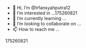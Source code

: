 - 👋 Hi, I’m @Irfansyahputra12
- 👀 I’m interested in ...175260821
- 🌱 I’m currently learning ...
- 💞️ I’m looking to collaborate on ...
- 📫 How to reach me ...

<!---
Irfansyahputra12/Irfansyahputra12 is a ✨ special ✨ repository because its `README.md` (this file) appears on your GitHub profile.
You can click the Preview link to take a look at your changes.
--->175260821
